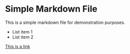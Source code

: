 # Simple Markdown File

This is a simple markdown file for demonstration purposes.

- List item 1
- List item 2

[This is a link](https://www.google.com)
